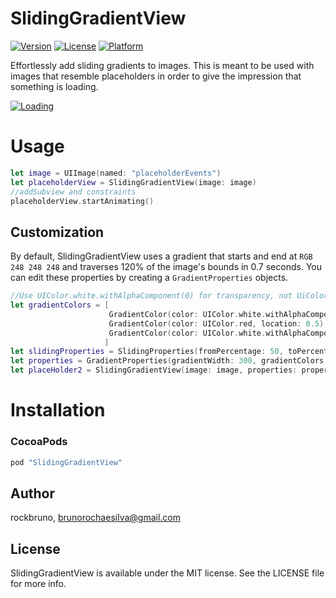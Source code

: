 # SlidingGradientView

[![Version](https://img.shields.io/cocoapods/v/SlidingGradientView.svg?style=flat)](http://cocoapods.org/pods/SlidingGradientView)
[![License](https://img.shields.io/cocoapods/l/SlidingGradientView.svg?style=flat)](http://cocoapods.org/pods/SlidingGradientView)
[![Platform](https://img.shields.io/cocoapods/p/SlidingGradientView.svg?style=flat)](http://cocoapods.org/pods/SlidingGradientView)

Effortlessly add sliding gradients to images. This is meant to be used with images that resemble placeholders in order to give the impression that something is loading.

[![Loading](https://i.imgur.com/fARnxgL.gif)](http://cocoapods.org/pods/SlidingGradientView)

# Usage
```swift
let image = UIImage(named: "placeholderEvents")
let placeholderView = SlidingGradientView(image: image)
//addSubview and constraints
placeholderView.startAnimating()
```

## Customization

By default, SlidingGradientView uses a gradient that starts and end at `RGB 248 248 248` and traverses 120% of the image's bounds in 0.7 seconds. You can edit these properties by creating a `GradientProperties` objects.

```swift
//Use UIColor.white.withAlphaComponent(0) for transparency, not UiColor.clear!
let gradientColors = [
                      GradientColor(color: UIColor.white.withAlphaComponent(0), location: 0),
                      GradientColor(color: UIColor.red, location: 0.5),
                      GradientColor(color: UIColor.white.withAlphaComponent(0), location: 1)
                     ]
let slidingProperties = SlidingProperties(fromPercentage: 50, toPercentage: 100, animationDuration: 3)
let properties = GradientProperties(gradientWidth: 300, gradientColors: gradientColors, slidingProperties: slidingProperties)
let placeHolder2 = SlidingGradientView(image: image, properties: properties)
```


# Installation

### CocoaPods

```ruby
pod "SlidingGradientView"
```

## Author

rockbruno, brunorochaesilva@gmail.com

## License

SlidingGradientView is available under the MIT license. See the LICENSE file for more info.
